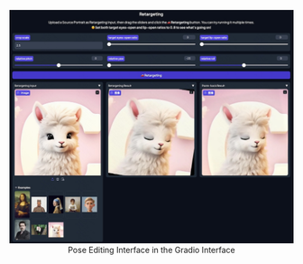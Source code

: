 <p align="center">
  <img src="../pose-edit-2024-07-24.jpg" alt="LivePortrait" width="800px">
  <br>
  Pose Editing Interface in the Gradio Interface
</p>
